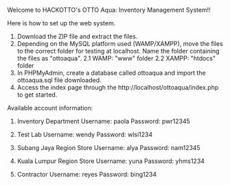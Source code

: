 Welcome to HACKOTTO's OTTO Aqua: Inventory Management System!!

Here is how to set up the web system.
1. Download the ZIP file and extract the files.
2. Depending on the MySQL platform used (WAMP/XAMPP), move the files to the correct folder for testing at localhost. Name the folder containing the files as "ottoaqua".
2.1 WAMP: "www" folder
2.2 XAMPP: "htdocs" folder
3. In PHPMyAdmin, create a database called ottoaqua and import the ottoaqua.sql file downloaded.
4. Access the index page through the http://localhost/ottoaqua/index.php to get started.

Available account information:
1. Inventory Department
Username: paola
Password: pwr12345

2. Test Lab
Username: wendy
Password: wlsi1234

3. Subang Jaya Region Store
Username: alya
Password: nam12345

4. Kuala Lumpur Region Store
Username: yuna
Password: yhms1234

5. Contractor
Username: reyes
Password: bing1234
